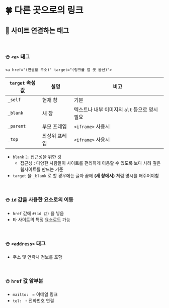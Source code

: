 # 🍀 다른 곳으로의 링크

## 🧸 사이트 연결하는 태그

<br>

### ⛄ `<a>` 태그

`<a href="(연결할 주소)" target="(링크를 열 곳 옵션)">`

| `target` 속성값 | 설명          | 비고                                          |
| --------------- | ------------- | --------------------------------------------- |
| `_self`         | 현재 창       | 기본                                          |
| `_blank`        | 새 창         | 텍스트나 내부 이미지의 `alt` 등으로 명시 필요 |
| `_parent`       | 부모 프레임   | `<iframe>` 사용시                             |
| `_top`          | 최상위 프레임 | `<iframe>` 사용시                             |

- `blank` 는 접근성을 위한 것
  - 접근성 : 다양한 사람들이 사이트를 편리하게 이용할 수 있도록 보다 사려 깊은 웹사이트를 만드는 기준
- `target` 을 `_blank` 로 할 경우에는 글자 끝에 **(새 창에서)** 처럼 명시를 해주어야함

<br>

### ⛄ `id` 값을 사용한 요소로의 이동

- `href` 값에 `#(id 값)` 을 넣음
- 타 사이트의 특정 요소로도 가능

<br>

### ⛄ `<address>` 태그

- 주소 및 연락처 정보를 포함

<br>

### ⛄ `href` 값 앞부분

- `mailto: ` = 이메일 링크
- `tel: ` - 전화번호 연결
